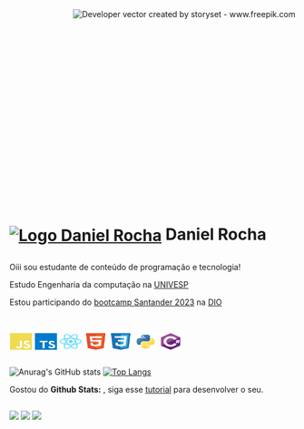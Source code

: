 <img align="right" alt="Developer vector created by storyset - www.freepik.com" height="380" src="https://www.penapolis.sp.gov.br/fotos/162375f5794662639d5eda7fbf16a36b.jpg">

<h1>
    <a href="https://daniel-srocha.github.io/">
     <img align="center" alt="Logo Daniel Rocha" width="36px" src="https://user-images.githubusercontent.com/97471199/230773934-2eeb538d-d992-4199-872e-117c1c635d81.png"></a>
    <span>Daniel Rocha</span>
</h1>

##

Oiii sou estudante de conteúdo de programação e tecnologia!

Estudo Engenharia da computação na [UNIVESP](https://univesp.br/)

Estou participando do [bootcamp Santander 2023](https://app.becas-santander.com/pt-BR/program/bolsas-santander-santander-bootcamp-2023) na [DIO](https://www.dio.me/)

<!--
[![Preview](https://img.shields.io/badge/Portfolio-000?style=for-the-badge&logo=github&logoColor=FF00F6)](https://daniel-srocha.github.io/)
[![GitHub Page](https://img.shields.io/badge/daniel-srocha.github.io-67136f?style=for-the-badge)](https://daniel-srocha.github.io/)
-->

##

<div style="display: inline_block"><br>
  <img align="center" alt="Rafa-Js" height="30" width="40" src="https://raw.githubusercontent.com/devicons/devicon/master/icons/javascript/javascript-plain.svg">
  <img align="center" alt="Rafa-Ts" height="30" width="40" src="https://raw.githubusercontent.com/devicons/devicon/master/icons/typescript/typescript-plain.svg">
  <img align="center" alt="Rafa-React" height="30" width="40" src="https://raw.githubusercontent.com/devicons/devicon/master/icons/react/react-original.svg">
  <img align="center" alt="Rafa-HTML" height="30" width="40" src="https://raw.githubusercontent.com/devicons/devicon/master/icons/html5/html5-original.svg">
  <img align="center" alt="Rafa-CSS" height="30" width="40" src="https://raw.githubusercontent.com/devicons/devicon/master/icons/css3/css3-original.svg">
  <img align="center" alt="Rafa-Python" height="30" width="40" src="https://raw.githubusercontent.com/devicons/devicon/master/icons/python/python-original.svg">
  <img align="center" alt="Rafa-Csharp" height="30" width="40" src="https://raw.githubusercontent.com/devicons/devicon/master/icons/csharp/csharp-original.svg">
</div>
  
  ##

  
  ![Anurag's GitHub stats](https://github-readme-stats.vercel.app/api?username=daniel-srocha&count_private=true&show_icons=true&theme=radical)
  [![Top Langs](https://github-readme-stats.vercel.app/api/top-langs/?username=daniel-srocha&layout=compact&show_icons=true&theme=radical)](https://github.com/anuraghazra/github-readme-stats)
  
  Gostou do **Github Stats:** , siga esse [tutorial](https://github.com/anuraghazra/github-readme-stats/blob/master/readme.md#deploy-on-your-own-vercel-instance) para desenvolver o seu.
  ##
  
 
<div> 
  <a href="https://www.instagram.com/danielsrocha88/" target="_blank"><img src="https://img.shields.io/badge/-Instagram-%23E4405F?style=for-the-badge&logo=instagram&logoColor=white" target="_blank"></a>
  <a href = "mailto:dsr.danielsrocha@gmail.com"><img src="https://img.shields.io/badge/-Gmail-%23333?style=for-the-badge&logo=gmail&logoColor=white" target="_blank"></a>
  <a href="https://www.linkedin.com/in/daniel-rocha-42031175/" target="_blank"><img src="https://img.shields.io/badge/-LinkedIn-%230077B5?style=for-the-badge&logo=linkedin&logoColor=white" target="_blank"></a> 
  
</div>
